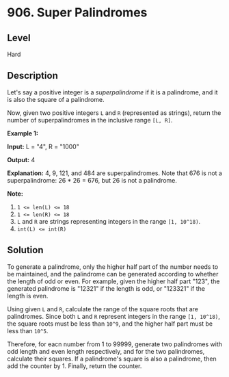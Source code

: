 # 906. Super Palindromes
## Level
Hard

## Description
Let's say a positive integer is a *superpalindrome* if it is a palindrome, and it is also the square of a palindrome.

Now, given two positive integers `L` and `R` (represented as strings), return the number of superpalindromes in the inclusive range `[L, R]`.

**Example 1:**

**Input:** L = "4", R = "1000"

**Output:** 4

**Explanation:** 4, 9, 121, and 484 are superpalindromes.
Note that 676 is not a superpalindrome: 26 * 26 = 676, but 26 is not a palindrome.

**Note:**

1. `1 <= len(L) <= 18`
2. `1 <= len(R) <= 18`
3. `L` and `R` are strings representing integers in the range `[1, 10^18)`.
4. `int(L) <= int(R)`

## Solution
To generate a palindrome, only the higher half part of the number needs to be maintained, and the palindrome can be generated according to whether the length of odd or even. For example, given the higher half part "123", the generated palindrome is "12321" if the length is odd, or "123321" if the length is even.

Using given `L` and `R`, calculate the range of the square roots that are palindromes. Since both `L` and `R` represent integers in the range `[1, 10^18)`, the square roots must be less than `10^9`, and the higher half part must be less than `10^5`.

Therefore, for eacn number from 1 to 99999, generate two palindromes with odd length and even length respectively, and for the two palindromes, calculate their squares. If a palindrome's square is also a palindrome, then add the counter by 1. Finally, return the counter.

